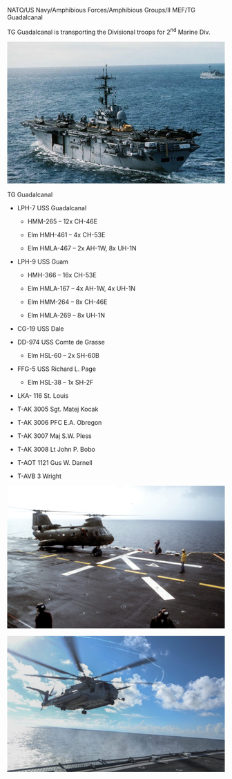 NATO/US Navy/Amphibious Forces/Amphibious Groups/II MEF/TG Guadalcanal

TG Guadalcanal is transporting the Divisional troops for 2<sup>nd</sup>
Marine
Div.

![](/assets/images/nato/us/navy/amphibious/mef/guadalcanal/image1.jpg)

TG Guadalcanal

  - LPH-7 USS Guadalcanal
    
      - HMM-265 – 12x CH-46E
    
      - Elm HMH-461 – 4x CH-53E
    
      - Elm HMLA-467 – 2x AH-1W, 8x UH-1N

  - LPH-9 USS Guam
    
      - HMH-366 – 16x CH-53E
    
      - Elm HMLA-167 – 4x AH-1W, 4x UH-1N
    
      - Elm HMM-264 – 8x CH-46E
    
      - Elm HMLA-269 – 8x UH-1N

  - CG-19 USS Dale

  - DD-974 USS Comte de Grasse
    
      - Elm HSL-60 – 2x SH-60B

  - FFG-5 USS Richard L. Page
    
      - Elm HSL-38 – 1x SH-2F

  - LKA- 116 St. Louis

  - T-AK 3005 Sgt. Matej Kocak

  - T-AK 3006 PFC E.A. Obregon

  - T-AK 3007 Maj S.W. Pless

  - T-AK 3008 Lt John P. Bobo

  - T-AOT 1121 Gus W. Darnell

  - T-AVB 3
Wright

![](/assets/images/nato/us/navy/amphibious/mef/guadalcanal/image2.jpeg)

![](/assets/images/nato/us/navy/amphibious/mef/guadalcanal/image3.jpg)

